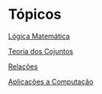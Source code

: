 # Tópicos

[Lógica Matemática](https://github.com/Renanvt/logica-de-computacao/blob/main/Logica-Matematica.md)

[Teoria dos Cojuntos](https://github.com/Renanvt/logica-de-computacao/blob/main/Teoria-dos-Conjuntos.md)

[Relações](https://github.com/Renanvt/logica-de-computacao/blob/main/Relacoes.md)

[Aplicações a Computação](https://github.com/Renanvt/logica-de-computacao/blob/main/Aplicacoes-a-Computacao.md)

